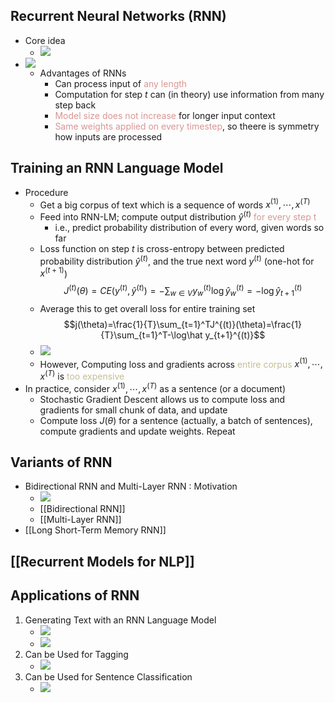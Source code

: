 ## Recurrent Neural Networks (RNN)
- Core idea
	- ![](https://i.imgur.com/7iZwnHc.png)
- ![](https://i.imgur.com/Xs5FLml.png)
	- Advantages of RNNs
		- Can process input of <font color="#d99694">any length</font>
		- Computation for step $t$ can (in theory) use information from many step back
		- <font color="#d99694">Model size does not increase</font> for longer input context
		- <font color="#d99694">Same weights applied on every timestep</font>, so theere is symmetry how inputs are processed
## Training an RNN Language Model
- Procedure
	- Get a big corpus of text which is a sequence of words $x^{(1)},\cdots,x^{(T)}$
	- Feed into RNN-LM; compute output distribution $\hat y^{(t)}$ <font color="#d99694">for every step t</font>
		- i.e., predict probability distribution of every word, given words so far
	- Loss function on step $t$ is cross-entropy between predicted probability distribution $\hat y^{(t)}$, and the true next word $y^{(t)}$ (one-hot for $x^{(t+1)}$) $$J^{(t)}(\theta)=CE(y^{(t)},\hat y^{(t)})=-\sum_{w\in V}y_w^{(t)}\log\hat y_w^{(t)}=-\log\hat y_{t+1}^{(t)}$$
	- Average this to get overall loss for entire training set$$j(\theta)=\frac{1}{T}\sum_{t=1}^TJ^{(t)}(\theta)=\frac{1}{T}\sum_{t=1}^T-\log\hat y_{t+1}^{(t)}$$
	- ![](https://i.imgur.com/pcQOotn.png)
	- However, Computing loss and gradients across <font color="#c4bd97">entire corpus</font> $x^{(1)},\cdots,x^{(T)}$ is <font color="#c4bd97">too expensive</font>
- In practice, consider $x^{(1)},\cdots,x^{(T)}$ as a sentence (or a document)
	- Stochastic Gradient Descent allows us to compute loss and gradients for small chunk of data, and update
	- Compute loss $J(\theta)$ for a sentence (actually, a batch of sentences), compute gradients and update weights. Repeat
## Variants of RNN
- Bidirectional RNN and Multi-Layer RNN : Motivation
	- ![](https://i.imgur.com/4SYYkC8.png)
	- [[Bidirectional RNN]]
	- [[Multi-Layer RNN]]
- [[Long Short-Term Memory RNN]]
## [[Recurrent Models for NLP]]
## Applications of RNN
1. Generating Text with an RNN Language Model
	- ![](https://i.imgur.com/nH6GjRi.png)
	- ![](https://i.imgur.com/k9lHo1P.png)
2. Can be Used for Tagging
	- ![](https://i.imgur.com/fPrxgd2.png)
3. Can be Used for Sentence Classification
	- ![](https://i.imgur.com/Q3Mpg79.png)